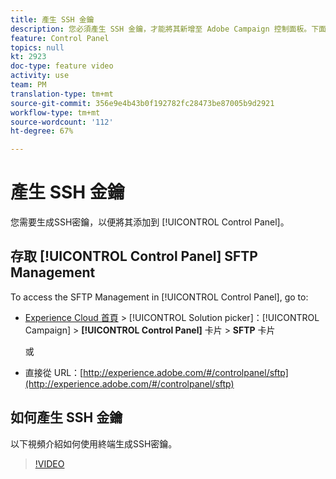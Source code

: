 ```yaml
---
title: 產生 SSH 金鑰
description: 您必須產生 SSH 金鑰，才能將其新增至 Adobe Campaign 控制面板。下面的影片說明如何使用終端產生 SSH 金鑰。
feature: Control Panel
topics: null
kt: 2923
doc-type: feature video
activity: use
team: PM
translation-type: tm+mt
source-git-commit: 356e9e4b43b0f192782fc28473be87005b9d2921
workflow-type: tm+mt
source-wordcount: '112'
ht-degree: 67%

---
```



# 產生 SSH 金鑰

您需要生成SSH密鑰，以便將其添加到 [!UICONTROL Control Panel]。

## 存取 [!UICONTROL Control Panel] SFTP Management

To access the SFTP Management in [!UICONTROL Control Panel], go to:

* [Experience Cloud 首頁](https://experience.adobe.com/#/home) > [!UICONTROL Solution picker]：[!UICONTROL Campaign] > **[!UICONTROL Control Panel]** 卡片 > **SFTP** 卡片

   或
* 直接從 URL：[http://experience.adobe.com/#/controlpanel/sftp](http://experience.adobe.com/#/controlpanel/sftp)

## 如何產生 SSH 金鑰

以下視頻介紹如何使用終端生成SSH密鑰。

>[!VIDEO](https://video.tv.adobe.com/v/27259?quality=12)
